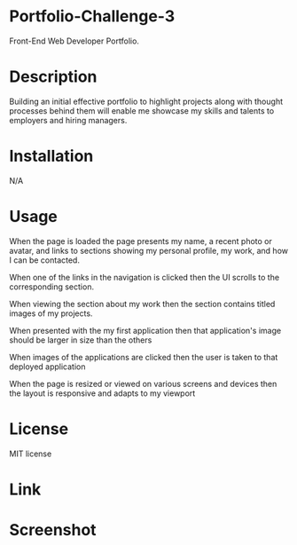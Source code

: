 # Portfolio-Challenge-3
Front-End Web Developer Portfolio.

# Description
Building an initial effective portfolio to highlight projects along with thought processes behind them will enable me showcase my skills and talents to employers and hiring managers.

# Installation
N/A

# Usage
When the page is loaded the page presents my name, a recent photo or avatar, and links to sections showing my personal profile, my work, and how I can be contacted. 

When one of the links in the navigation is clicked then the UI scrolls to the corresponding section.

When viewing the section about my work then the section contains titled images of my projects.

When presented with the my first application then that application's image should be larger in size than the others

When images of the applications are clicked then the user is taken to that deployed application

When the page is resized or viewed on various screens and devices then the layout is responsive and adapts to my viewport

# License
MIT license

# Link

# Screenshot
